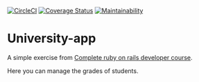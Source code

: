 [![CircleCI](https://circleci.com/gh/m-pereira/univ-app.svg?style=svg)](https://circleci.com/gh/m-pereira/univ-app)
[![Coverage Status](https://coveralls.io/repos/github/m-pereira/univ-app/badge.svg)](https://coveralls.io/github/m-pereira/univ-app)
[![Maintainability](https://api.codeclimate.com/v1/badges/c3dfdbd253431e147b1b/maintainability)](https://codeclimate.com/github/m-pereira/univ-app/maintainability)

# University-app

A simple exercise from [Complete ruby on rails developer course](https://www.udemy.com/course/the-complete-ruby-on-rails-developer-course/).

Here you can manage the grades of students.
